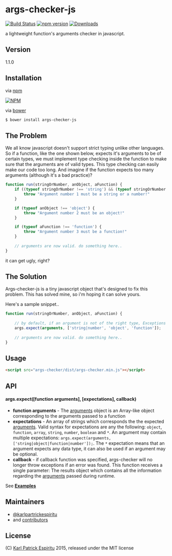 # args-checker-js

[![Build Status](https://travis-ci.org/karlpatrickespiritu/args-checker-js.svg?branch=master)](https://travis-ci.org/karlpatrickespiritu/args-checker-js) [![npm version](https://badge.fury.io/js/args-checker-js.svg)](https://badge.fury.io/js/args-checker-js) [![Downloads](http://img.shields.io/npm/dm/args-checker-js.svg)](https://www.npmjs.com/package/args-checker-js)

a lightweight function's arguments checker in javascript.

Version
--------
1.1.0

Installation
--------
via [npm]

[![NPM](https://nodei.co/npm/args-checker-js.png?downloads=true&downloadRank=true&stars=true)](https://nodei.co/npm/args-checker-js/)

via [bower]
```sh
$ bower install args-checker-js
```

The Problem
--------
We all know javascript doesn't support strict typing unlike other languages. So if a function, like the one shown below, expects it's arguments to be of certain types, we must implement type checking inside the function to make sure that the arguments are of valid types. This type checking can easily make our code too long. And imagine if the function expects too many arguments (although it's a bad practice)?

```javascript
function run(stringOrNumber, anObject, aFunction) {
	if ((typeof stringOrNumber !== 'string') && (typeof stringOrNumber !== 'number')) {
		throw "Argument number 1 must be a string or a number!"
	}

	if (typeof anObject !== 'object') {
		throw "Argument number 2 must be an object!"
	}

	if (typeof aFunction !== 'function') {
		throw "Argument number 3 must be a function!"
	}
	
	// arguments are now valid. do something here..
}

```
it can get ugly, right?

The Solution
--------
Args-checker-js is a tiny javascript object that's designed to fix this problem. This has solved mine, so i'm hoping it can solve yours. 

Here's a sample snippet..
```javascript
function run(stringOrNumber, anObject, aFunction) {
	
	// by default, if an argument is not of the right type, Exceptions will be thrown.
	args.expect(arguments, ['string|number', 'object', 'function']);
	
	// arguments are now valid. do something here..
}
```

Usage
--------
```html
<script src="args-checker/dist/args-checker.min.js"></script>
```

API
--------
#### args.expect([function arguments], [expectations], callback)

* **function arguments** - The [arguments] object is an Array-like object corresponding to the arguments passed to a function
* **expectations** - An array of strings which corresponds the the expected [arguments]. Valid syntax for expectations are any the following: `object`, `function`, `array`, `string`, `number`, `boolean` and `*`. An argument may contain multiple expectations: `args.expect(arguments, ['string|object|function|number']);`. The `*` expectation means that an argument expects any data type, it can also be used if an argument may be optional.
* **callback** - if callback function was specified, args-checker will no longer throw exceptions if an error was found. This function receives a single parameter: The results object which contains all the information regarding the [arguments] passed during runtime.

See **[Examples]**

Maintainers
--------
 - [@karlpartrickespiritu]
 - and [contributors]
 
License
--------
(C) [Karl Patrick Espiritu] 2015, released under the MIT license

[Examples]: <https://github.com/karlpatrickespiritu/args-checker-js/tree/master/samples>
[Karl Patrick Espiritu]: <http://github.com/karlpatrickespiritu>
[@karlpartrickespiritu]: <http://github.com/karlpatrickespiritu>
[contributors]: <https://github.com/karlpatrickespiritu/args-checker-js/graphs/contributors>
[npm]:  <https://nodejs.org/en/>
[bower]: <http://bower.io>
[Examples]: <https://github.com/karlpatrickespiritu/args-checker-js/blob/master/samples/sample.js>
[arguments]: <https://developer.mozilla.org/en/docs/Web/JavaScript/Reference/Functions/arguments>
